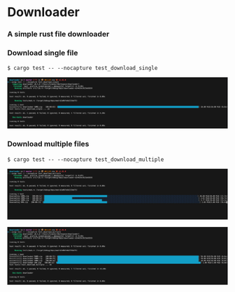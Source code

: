 # Downloader
### A simple rust file downloader

### Download single file
```
$ cargo test -- --nocapture test_download_single
```
![Screenshot](https://github.com/hjawhar/downloader/blob/master/screenshots/download1.png) 

### Download multiple files
```
$ cargo test -- --nocapture test_download_multiple
```
![Screenshot](https://github.com/hjawhar/downloader/blob/master/screenshots/download2.png) 

![Screenshot](https://github.com/hjawhar/downloader/blob/master/screenshots/download3.png) 